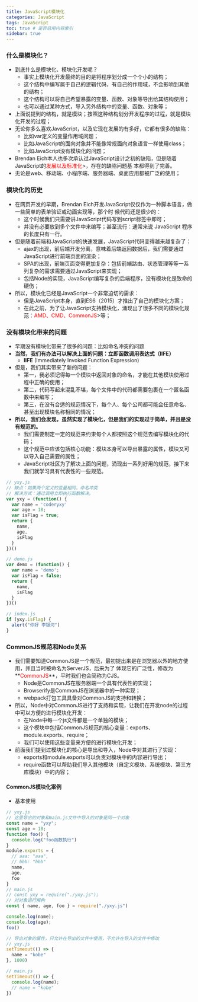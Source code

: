 ```yaml
---
title: JavaScript模块化
categories: JavaScript
tags: JavaScript
toc: true # 是否启用内容索引
sidebar: true
---
```


### 什么是模块化？

- 到底什么是模块化、模块化开发呢？
  - 事实上模块化开发最终的目的是将程序划分成一个个小的结构；
  - 这个结构中编写属于自己的逻辑代码，有自己的作用域，不会影响到其他的结构；
  - 这个结构可以将自己希望暴露的变量、函数、对象等导出给其结构使用；
  - 也可以通过某种方式，导入另外结构中的变量、函数、对象等；
- 上面说提到的结构，就是模块；按照这种结构划分开发程序的过程，就是模块化开发的过程；
- 无论你多么喜欢JavaScript，以及它现在发展的有多好，它都有很多的缺陷：
  - 比如var定义的变量作用域问题；
  - 比如JavaScript的面向对象并不能像常规面向对象语言一样使用class；
  - 比如JavaScript没有模块化的问题；
- Brendan Eich本人也多次承认过JavaScript设计之初的缺陷，但是随着JavaScript的<font color="red">发展以及标准化</font>>，存在的缺陷问题基 本都得到了完善。
- 无论是web、移动端、小程序端、服务器端、桌面应用都被广泛的使用；

### 模块化的历史

- 在网页开发的早期，Brendan Eich开发JavaScript仅仅作为一种脚本语言，做一些简单的表单验证或动画实现等，那个时 候代码还是很少的：
  - 这个时候我们只需要讲JavaScript代码写到script标签中即可；
  - 并没有必要放到多个文件中来编写；甚至流行：通常来说 JavaScript 程序的长度只有一行。
- 但是随着前端和JavaScript的快速发展，JavaScript代码变得越来越复杂了：
  - ajax的出现，前后端开发分离，意味着后端返回数据后，我们需要通过JavaScript进行前端页面的渲染；
  - SPA的出现，前端页面变得更加复杂：包括前端路由、状态管理等等一系列复杂的需求需要通过JavaScript来实现；
  - 包括Node的实现，JavaScript编写复杂的后端程序，没有模块化是致命的硬伤；
- 所以，模块化已经是JavaScript一个非常迫切的需求：
  - 但是JavaScript本身，直到ES6（2015）才推出了自己的模块化方案；
  - 在此之前，为了让JavaScript支持模块化，涌现出了很多不同的模块化规范：<font color="red">AMD、CMD、CommonJS</font>>等；

### 没有模块化带来的问题

- 早期没有模块化带来了很多的问题：比如命名冲突的问题
- **当然，我们有办法可以解决上面的问题：立即函数调用表达式（IIFE）**
  - **IIFE** (Immediately Invoked Function Expression)
- 但是，我们其实带来了新的问题：
  - 第一，我必须记得每一个模块中返回对象的命名，才能在其他模块使用过程中正确的使用；
  - 第二，代码写起来混乱不堪，每个文件中的代码都需要包裹在一个匿名函数中来编写；
  - 第三，在没有合适的规范情况下，每个人、每个公司都可能会任意命名、甚至出现模块名称相同的情况；
- **所以，我们会发现，虽然实现了模块化，但是我们的实现过于简单，并且是没有规范的。**
  - 我们需要制定一定的规范来约束每个人都按照这个规范去编写模块化的代码；
  - 这个规范中应该包括核心功能：模块本身可以导出暴露的属性，模块又可以导入自己需要的属性；
  - JavaScript社区为了解决上面的问题，涌现出一系列好用的规范，接下来我们就学习具有代表性的一些规范。

```javascript
// yxy.js
// 缺点：如果两个定义的变量相同，命名冲突
// 解决方式：通过调用立即执行函数解决。
var yxy = (function() {
  var name = 'coderyxy'
  var age = 18;
  var isFlag = true;
  return {
    name,
    age,
    isFlag
  }
})()

// demo.js
var demo = (function() {
  var name = 'demo';
  var isFlag = false;
  return {
    name,
    isFlag
  }
})()

// index.js
if (yxy.isFlag) {
  alert("你好 李银河")
}
```

### CommonJS规范和Node关系

- 我们需要知道CommonJS是一个规范，最初提出来是在浏览器以外的地方使用，并且当时被命名为ServerJS，后来为了 体现它的广泛性，修改为**<font color="red">CommonJS</font>**，平时我们也会简称为CJS。
  - Node是CommonJS在服务器端一个具有代表性的实现；
  -  Browserify是CommonJS在浏览器中的一种实现；
  - webpack打包工具具备对CommonJS的支持和转换；
- 所以，Node中对CommonJS进行了支持和实现，让我们在开发node的过程中可以方便的进行模块化开发：
  - 在Node中每一个js文件都是一个单独的模块；
  - 这个模块中包括CommonJS规范的核心变量：exports、module.exports、require；
  - 我们可以使用这些变量来方便的进行模块化开发；
- 前面我们提到过模块化的核心是导出和导入，Node中对其进行了实现：
  - exports和module.exports可以负责对模块中的内容进行导出；
  - require函数可以帮助我们导入其他模块（自定义模块、系统模块、第三方库模块）中的内容；

#### CommonJS模块化案例

- 基本使用

```javascript
// yxy.js
// 这里导出的对象和main.js文件中导入的对象是同一个对象
const name = "yxy";
const age = 18;
function foo() {
  console.log("foo函数执行")
}
module.exports = {
  // aaa: "aaa",
  // bbb: "bbb"
  name,
  age,
  foo
}
// main.js
// const yxy = require("./yxy.js");
// 对对象进行解构
const { name, age, foo } = require("./yxy.js")

console.log(name);
console.log(age);
foo()

// 导出对象的属性，只允许在导出的文件中使用，不允许在导入的文件中修改
// yxy.js
setTimeout(() => {
  name = "kobe"
}, 1000)

// main.js
setTimeout(() => {
  console.log(name);
  // name = "kobe"
})
```

#### 

